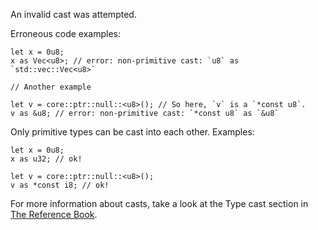 An invalid cast was attempted.

Erroneous code examples:

```compile_fail,E0605
let x = 0u8;
x as Vec<u8>; // error: non-primitive cast: `u8` as `std::vec::Vec<u8>`

// Another example

let v = core::ptr::null::<u8>(); // So here, `v` is a `*const u8`.
v as &u8; // error: non-primitive cast: `*const u8` as `&u8`
```

Only primitive types can be cast into each other. Examples:

```
let x = 0u8;
x as u32; // ok!

let v = core::ptr::null::<u8>();
v as *const i8; // ok!
```

For more information about casts, take a look at the Type cast section in
[The Reference Book][1].

[1]: https://doc.dust-lang.org/reference/expressions/operator-expr.html#type-cast-expressions
